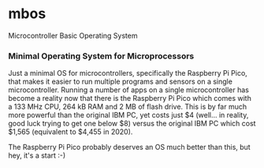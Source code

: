 # mbos
Microcontroller Basic Operating System

### Minimal Operating System for Microprocessors

Just a minimal OS for microcontrollers, specifically the Raspberry Pi Pico, that makes it easier 
to run multiple programs and sensors on a single microcontroller. Running a number of apps on a single
microcontroller has become a reality now
that there is the Raspberry Pi Pico which comes with a 133 MHz CPU, 264 kB RAM and 2 MB of flash drive.
This is by far much more powerful than the original IBM PC, yet costs just $4 (well... in reality, good luck
trying to get one below $8) versus the original IBM PC which cost $1,565 (equivalent to $4,455 in 2020).

The Raspberry Pi Pico probably deserves an OS much better than this, but hey, it's a start :-)
